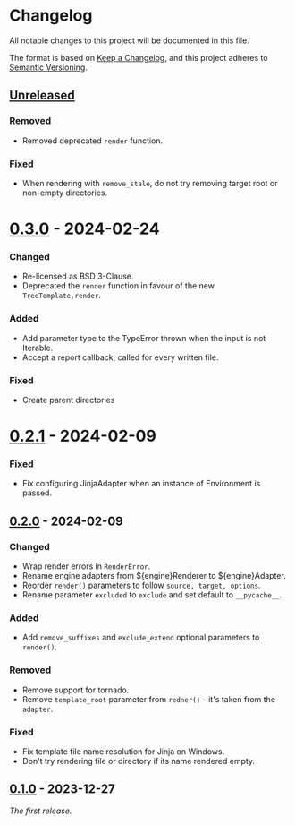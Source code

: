 # Changelog

All notable changes to this project will be documented in this file.

The format is based on [Keep a Changelog](https://keepachangelog.com/en/1.1.0/),
and this project adheres to [Semantic Versioning](https://semver.org/spec/v2.0.0.html).

## [Unreleased]

### Removed

- Removed deprecated `render` function.

### Fixed

- When rendering with `remove_stale`, do not try removing target root or non-empty directories.


# [0.3.0] - 2024-02-24

### Changed

- Re-licensed as BSD 3-Clause.
- Deprecated the `render` function in favour of the new `TreeTemplate.render`.

### Added

- Add parameter type to the TypeError thrown when the input is not Iterable.
- Accept a report callback, called for every written file.

### Fixed

- Create parent directories

# [0.2.1] - 2024-02-09

### Fixed

- Fix configuring JinjaAdapter when an instance of Environment is passed.

## [0.2.0] - 2024-02-09

### Changed

- Wrap render errors in `RenderError`.
- Rename engine adapters from ${engine}Renderer to ${engine}Adapter.
- Reorder `render()` parameters to follow `source, target, options`.
- Rename parameter `excluded` to `exclude` and set default to `__pycache__`.

### Added

- Add `remove_suffixes` and `exclude_extend` optional parameters to `render()`.

### Removed

- Remove support for tornado.
- Remove `template_root` parameter from `redner()` - it's taken from the `adapter`.

### Fixed

- Fix template file name resolution for Jinja on Windows. 
- Don't try rendering file or directory if its name rendered empty.

## [0.1.0] - 2023-12-27

_The first release._

[unreleased]: https://github.com/python-lapidary/rybak/compare/v0.3.0...HEAD
[0.3.0]: https://github.com/python-lapidary/rybak/compare/v0.2.1...v0.3.0
[0.2.1]: https://github.com/python-lapidary/rybak/compare/v0.2.0...v0.2.1
[0.2.0]: https://github.com/python-lapidary/rybak/compare/v0.1.0...v0.2.0
[0.1.0]: https://github.com/python-lapidary/rybak/releases/tag/v0.1.0
